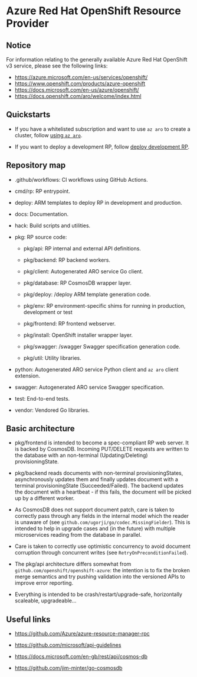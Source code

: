 # Azure Red Hat OpenShift Resource Provider

## Notice

For information relating to the generally available Azure Red Hat OpenShift v3
service, please see the following links:

* https://azure.microsoft.com/en-us/services/openshift/
* https://www.openshift.com/products/azure-openshift
* https://docs.microsoft.com/en-us/azure/openshift/
* https://docs.openshift.com/aro/welcome/index.html


## Quickstarts

* If you have a whitelisted subscription and want to use `az aro` to create a
  cluster, follow [using `az aro`](docs/using-az-aro.md).

* If you want to deploy a development RP, follow [deploy development
  RP](docs/deploy-development-rp.md).


## Repository map

* .github/workflows: CI workflows using GitHub Actions.

* cmd/rp: RP entrypoint.

* deploy: ARM templates to deploy RP in development and production.

* docs: Documentation.

* hack: Build scripts and utilities.

* pkg: RP source code:

  * pkg/api: RP internal and external API definitions.

  * pkg/backend: RP backend workers.

  * pkg/client: Autogenerated ARO service Go client.

  * pkg/database: RP CosmosDB wrapper layer.

  * pkg/deploy: /deploy ARM template generation code.

  * pkg/env: RP environment-specific shims for running in production,
    development or test

  * pkg/frontend: RP frontend webserver.

  * pkg/install: OpenShift installer wrapper layer.

  * pkg/swagger: /swagger Swagger specification generation code.

  * pkg/util: Utility libraries.

* python: Autogenerated ARO service Python client and `az aro` client extension.

* swagger: Autogenerated ARO service Swagger specification.

* test: End-to-end tests.

* vendor: Vendored Go libraries.


## Basic architecture

* pkg/frontend is intended to become a spec-compliant RP web server.  It is
  backed by CosmosDB.  Incoming PUT/DELETE requests are written to the database
  with an non-terminal (Updating/Deleting) provisioningState.

* pkg/backend reads documents with non-terminal provisioningStates,
  asynchronously updates them and finally updates document with a terminal
  provisioningState (Succeeded/Failed).  The backend updates the document with a
  heartbeat - if this fails, the document will be picked up by a different
  worker.

* As CosmosDB does not support document patch, care is taken to correctly pass
  through any fields in the internal model which the reader is unaware of (see
  `github.com/ugorji/go/codec.MissingFielder`).  This is intended to help in
  upgrade cases and (in the future) with multiple microservices reading from the
  database in parallel.

* Care is taken to correctly use optimistic concurrency to avoid document
  corruption through concurrent writes (see `RetryOnPreconditionFailed`).

* The pkg/api architecture differs somewhat from
  `github.com/openshift/openshift-azure`: the intention is to fix the broken
  merge semantics and try pushing validation into the versioned APIs to improve
  error reporting.

* Everything is intended to be crash/restart/upgrade-safe, horizontally
  scaleable, upgradeable...


## Useful links

* https://github.com/Azure/azure-resource-manager-rpc

* https://github.com/microsoft/api-guidelines

* https://docs.microsoft.com/en-gb/rest/api/cosmos-db

* https://github.com/jim-minter/go-cosmosdb
